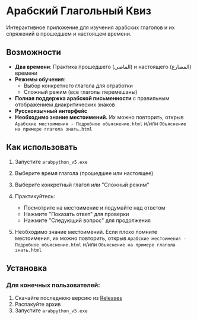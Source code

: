 # Арабский Глагольный Квиз

Интерактивное приложение для изучения арабских глаголов и их спряжений в прошедшем и настоящем времени.

## Возможности

- **Два времени**: Практика прошедшего (الماضي) и настоящего (المضارع) времени
- **Режимы обучения**:
  - Выбор конкретного глагола для отработки
  - Сложный режим (все глаголы перемешаны)
- **Полная поддержка арабской письменности** с правильным отображением диакритических знаков
- **Русскоязычный интерфейс**
- **Необходимо знание местоимений.** Их можно повторить, открыв `Арабские местоимения - Подробное объяснение.html` и/или `Объяснение на примере глагола знать.html`

## Как использовать

1. Запустите `arabpython_v5.exe`
2. Выберите время глагола (прошедшее или настоящее)
3. Выберите конкретный глагол или "Сложный режим"
4. Практикуйтесь:
   - Посмотрите на местоимение и подумайте над ответом
   - Нажмите "Показать ответ" для проверки
   - Нажмите "Следующий вопрос" для продолжения
  
5. Необходимо знание местоимений. Если плохо помните местоимения, их можно повторить, открыв `Арабские местоимения - Подробное объяснение.html` и/или `Объяснение на примере глагола знать.html`

## Установка

### Для конечных пользователей:
1. Скачайте последнюю версию из [Releases](https://github.com/Ilvira-GIS/Arabic/releases/tag/v0.0.5)
2. Распакуйте архив
3. Запустите `arabpython_v5.exe`


